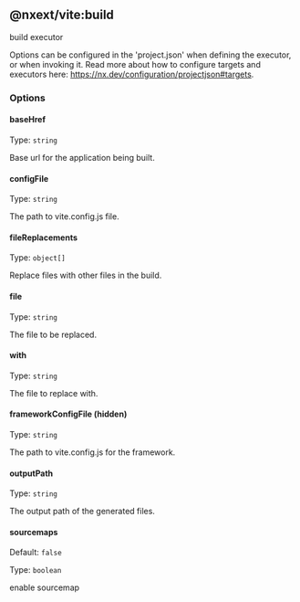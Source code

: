 ## @nxext/vite:build

build executor

Options can be configured in the 'project.json' when defining the executor, or when invoking it. Read more about how to configure targets and executors here: https://nx.dev/configuration/projectjson#targets.

### Options

#### baseHref

Type: `string`

Base url for the application being built.

#### configFile

Type: `string`

The path to vite.config.js file.

#### fileReplacements

Type: `object[]`

Replace files with other files in the build.

#### file

Type: `string`

The file to be replaced.

#### with

Type: `string`

The file to replace with.

#### frameworkConfigFile (**hidden**)

Type: `string`

The path to vite.config.js for the framework.

#### outputPath

Type: `string`

The output path of the generated files.

#### sourcemaps

Default: `false`

Type: `boolean`

enable sourcemap

